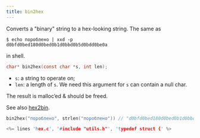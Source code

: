 ```yaml
---
title: bin2hex
---
```


Converts a "binary" string to a hex-looking string. The same as

~~~
$ echo пороблено | xxd -p
d0bfd0bed180d0bed0b1d0bbd0b5d0bdd0be0a
~~~

in shell.

```c
char* bin2hex(const char *s, int len);
```

* `s`: a string to operate on;
* `len`: a length of `s`. We need this argument for `s` can contain a
  null char.

The result is malloc’ed & should be freed.

See also [hex2bin](#hex2bin).

```c
bin2hex("пороблено", strlen("пороблено")) // "d0bfd0bed180d0bed0b1d0bbd0b5d0bdd0be"
```

```c
<%= lines 'hex.c', '#include "utils.h"', 'typedef struct {' %>
```
